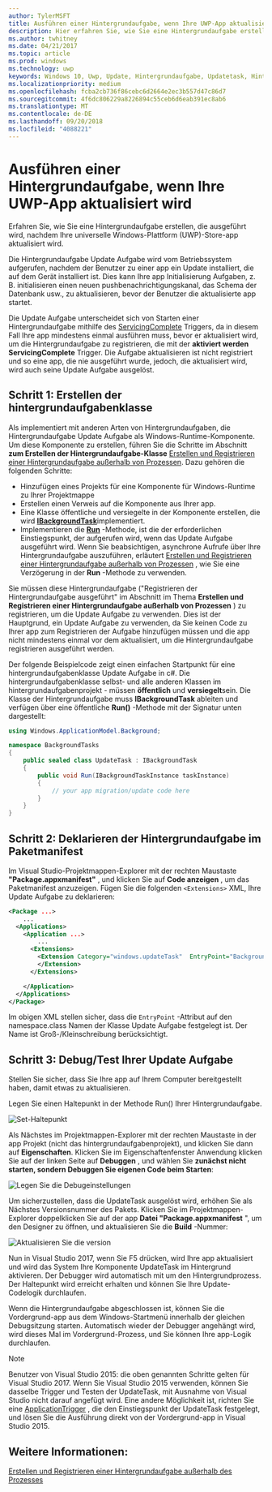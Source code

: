 ```yaml
---
author: TylerMSFT
title: Ausführen einer Hintergrundaufgabe, wenn Ihre UWP-App aktualisiert wird
description: Hier erfahren Sie, wie Sie eine Hintergrundaufgabe erstellen, die ausgeführt wird, wenn die Store-App Ihrer Universellen Windows-Plattform (UWP) aktualisiert wird.
ms.author: twhitney
ms.date: 04/21/2017
ms.topic: article
ms.prod: windows
ms.technology: uwp
keywords: Windows 10, Uwp, Update, Hintergrundaufgabe, Updatetask, Hintergrundaufgabe
ms.localizationpriority: medium
ms.openlocfilehash: fcba2cb736f86cebc6d2664e2ec3b557d47c86d7
ms.sourcegitcommit: 4f6dc806229a8226894c55ceb6d6eab391ec8ab6
ms.translationtype: MT
ms.contentlocale: de-DE
ms.lasthandoff: 09/20/2018
ms.locfileid: "4088221"
---
```

# <a name="run-a-background-task-when-your-uwp-app-is-updated"></a>Ausführen einer Hintergrundaufgabe, wenn Ihre UWP-App aktualisiert wird

Erfahren Sie, wie Sie eine Hintergrundaufgabe erstellen, die ausgeführt wird, nachdem Ihre universelle Windows-Plattform (UWP)-Store-app aktualisiert wird.

Die Hintergrundaufgabe Update Aufgabe wird vom Betriebssystem aufgerufen, nachdem der Benutzer zu einer app ein Update installiert, die auf dem Gerät installiert ist. Dies kann Ihre app Initialisierung Aufgaben, z. B. initialisieren einen neuen pushbenachrichtigungskanal, das Schema der Datenbank usw., zu aktualisieren, bevor der Benutzer die aktualisierte app startet.

Die Update Aufgabe unterscheidet sich von Starten einer Hintergrundaufgabe mithilfe des [ServicingComplete](https://docs.microsoft.com/uwp/api/Windows.ApplicationModel.Background.SystemTriggerType) Triggers, da in diesem Fall Ihre app mindestens einmal ausführen muss, bevor er aktualisiert wird, um die Hintergrundaufgabe zu registrieren, die mit der **aktiviert werden ServicingComplete** Trigger.  Die Aufgabe aktualisieren ist nicht registriert und so eine app, die nie ausgeführt wurde, jedoch, die aktualisiert wird, wird auch seine Update Aufgabe ausgelöst.

## <a name="step-1-create-the-background-task-class"></a>Schritt 1: Erstellen der hintergrundaufgabenklasse

Als implementiert mit anderen Arten von Hintergrundaufgaben, die Hintergrundaufgabe Update Aufgabe als Windows-Runtime-Komponente. Um diese Komponente zu erstellen, führen Sie die Schritte im Abschnitt **zum Erstellen der Hintergrundaufgabe-Klasse** [Erstellen und Registrieren einer Hintergrundaufgabe außerhalb von Prozessen](https://docs.microsoft.com/windows/uwp/launch-resume/create-and-register-a-background-task). Dazu gehören die folgenden Schritte:

- Hinzufügen eines Projekts für eine Komponente für Windows-Runtime zu Ihrer Projektmappe
- Erstellen einen Verweis auf die Komponente aus Ihrer app.
- Eine Klasse öffentliche und versiegelte in der Komponente erstellen, die wird [**IBackgroundTask**](https://msdn.microsoft.com/library/windows/apps/br224794)implementiert.
- Implementieren die [**Run**](https://msdn.microsoft.com/library/windows/apps/br224811) -Methode, ist die der erforderlichen Einstiegspunkt, der aufgerufen wird, wenn das Update Aufgabe ausgeführt wird. Wenn Sie beabsichtigen, asynchrone Aufrufe über Ihre Hintergrundaufgabe auszuführen, erläutert [Erstellen und Registrieren einer Hintergrundaufgabe außerhalb von Prozessen](https://docs.microsoft.com/windows/uwp/launch-resume/create-and-register-a-background-task) , wie Sie eine Verzögerung in der **Run** -Methode zu verwenden.

Sie müssen diese Hintergrundaufgabe ("Registrieren der Hintergrundaufgabe ausgeführt" im Abschnitt im Thema **Erstellen und Registrieren einer Hintergrundaufgabe außerhalb von Prozessen** ) zu registrieren, um die Update Aufgabe zu verwenden. Dies ist der Hauptgrund, ein Update Aufgabe zu verwenden, da Sie keinen Code zu Ihrer app zum Registrieren der Aufgabe hinzufügen müssen und die app nicht mindestens einmal vor dem aktualisiert, um die Hintergrundaufgabe registrieren ausgeführt werden.

Der folgende Beispielcode zeigt einen einfachen Startpunkt für eine hintergrundaufgabenklasse Update Aufgabe in c#. Die hintergrundaufgabenklasse selbst- und alle anderen Klassen im hintergrundaufgabenprojekt - müssen **öffentlich** und **versiegelt**sein. Die Klasse der Hintergrundaufgabe muss **IBackgroundTask** ableiten und verfügen über eine öffentliche **Run()** -Methode mit der Signatur unten dargestellt:

```cs
using Windows.ApplicationModel.Background;

namespace BackgroundTasks
{
    public sealed class UpdateTask : IBackgroundTask
    {
        public void Run(IBackgroundTaskInstance taskInstance)
        {
            // your app migration/update code here
        }
    }
}
```

## <a name="step-2-declare-your-background-task-in-the-package-manifest"></a>Schritt 2: Deklarieren der Hintergrundaufgabe im Paketmanifest

Im Visual Studio-Projektmappen-Explorer mit der rechten Maustaste **"Package.appxmanifest"** , und klicken Sie auf **Code anzeigen** , um das Paketmanifest anzuzeigen. Fügen Sie die folgenden `<Extensions>` XML, Ihre Update Aufgabe zu deklarieren:

```XML
<Package ...>
    ...
  <Applications>  
    <Application ...>  
        ...
      <Extensions>  
        <Extension Category="windows.updateTask"  EntryPoint="BackgroundTasks.UpdateTask">  
        </Extension>  
      </Extensions>

    </Application>  
  </Applications>  
</Package>
```

Im obigen XML stellen sicher, dass die `EntryPoint` -Attribut auf den namespace.class Namen der Klasse Update Aufgabe festgelegt ist. Der Name ist Groß-/Kleinschreibung berücksichtigt.

## <a name="step-3-debugtest-your-update-task"></a>Schritt 3: Debug/Test Ihrer Update Aufgabe

Stellen Sie sicher, dass Sie Ihre app auf Ihrem Computer bereitgestellt haben, damit etwas zu aktualisieren.

Legen Sie einen Haltepunkt in der Methode Run() Ihrer Hintergrundaufgabe.

![Set-Haltepunkt](images/run-func-breakpoint.png)

Als Nächstes im Projektmappen-Explorer mit der rechten Maustaste in der app Projekt (nicht das hintergrundaufgabenprojekt), und klicken Sie dann auf **Eigenschaften**. Klicken Sie im Eigenschaftenfenster Anwendung klicken Sie auf der linken Seite auf **Debuggen** , und wählen Sie **zunächst nicht starten, sondern Debuggen Sie eigenen Code beim Starten**:

![Legen Sie die Debugeinstellungen](images/do-not-launch-but-debug.png)

Um sicherzustellen, dass die UpdateTask ausgelöst wird, erhöhen Sie als Nächstes Versionsnummer des Pakets. Klicken Sie im Projektmappen-Explorer doppelklicken Sie auf der app **Datei "Package.appxmanifest** ", um den Designer zu öffnen, und aktualisieren Sie die **Build** -Nummer:

![Aktualisieren Sie die version](images/bump-version.png)

Nun in Visual Studio 2017, wenn Sie F5 drücken, wird Ihre app aktualisiert und wird das System Ihre Komponente UpdateTask im Hintergrund aktivieren. Der Debugger wird automatisch mit um den Hintergrundprozess. Der Haltepunkt wird erreicht erhalten und können Sie Ihre Update-Codelogik durchlaufen.

Wenn die Hintergrundaufgabe abgeschlossen ist, können Sie die Vordergrund-app aus dem Windows-Startmenü innerhalb der gleichen Debugsitzung starten. Automatisch wieder der Debugger angehängt wird, wird dieses Mal im Vordergrund-Prozess, und Sie können Ihre app-Logik durchlaufen.

> [!NOTE]
> Benutzer von Visual Studio 2015: die oben genannten Schritte gelten für Visual Studio 2017. Wenn Sie Visual Studio 2015 verwenden, können Sie dasselbe Trigger und Testen der UpdateTask, mit Ausnahme von Visual Studio nicht darauf angefügt wird. Eine andere Möglichkeit ist, richten Sie eine [ApplicationTrigger](https://docs.microsoft.com/windows/uwp/launch-resume/trigger-background-task-from-app) , die den Einstiegspunkt der UpdateTask festgelegt, und lösen Sie die Ausführung direkt von der Vordergrund-app in Visual Studio 2015.

## <a name="see-also"></a>Weitere Informationen:

[Erstellen und Registrieren einer Hintergrundaufgabe außerhalb des Prozesses](https://docs.microsoft.com/windows/uwp/launch-resume/create-and-register-a-background-task)
